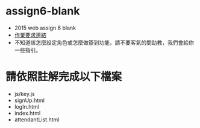 # assign6-blank
- 2015 web assign 6 blank
- [作業要求連結](https://docs.google.com/presentation/d/1Ma1Oko6cEy7z3K9ijf1DUdCNK-NeAIFqWoa3ItUci4g/edit#slide=id.p4)
- 不知道該怎麼設定角色或怎麼做簽到功能，請不要客氣的問助教，我們會給你一些指引。


# 請依照註解完成以下檔案
- js/key.js
- signUp.html
- logIn.html
- index.html
- attendantList.html

